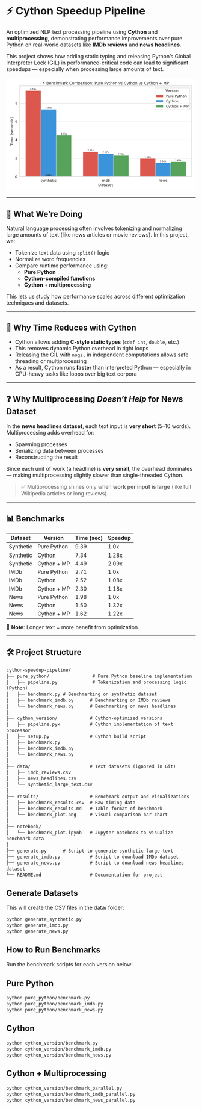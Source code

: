 # ⚡ Cython Speedup Pipeline

An optimized NLP text processing pipeline using **Cython** and **multiprocessing**, demonstrating performance improvements over pure Python on real-world datasets like **IMDb reviews** and **news headlines**.

This project shows how adding static typing and releasing Python’s Global Interpreter Lock (GIL) in performance-critical code can lead to significant speedups — especially when processing large amounts of text.

![Benchmark Plot](results/benchmark_plot.png)

---

## 📌 What We’re Doing

Natural language processing often involves tokenizing and normalizing large amounts of text (like news articles or movie reviews). In this project, we:

- Tokenize text data using `split()` logic
- Normalize word frequencies
- Compare runtime performance using:
  - **Pure Python**
  - **Cython-compiled functions**
  - **Cython + multiprocessing**

This lets us study how performance scales across different optimization techniques and datasets.

---

## 🚀 Why Time Reduces with Cython

- Cython allows adding **C-style static types** (`cdef int`, `double`, etc.)
- This removes dynamic Python overhead in tight loops
- Releasing the GIL with `nogil` in independent computations allows safe threading or multiprocessing
- As a result, Cython runs **faster** than interpreted Python — especially in CPU-heavy tasks like loops over big text corpora

---

## ❓ Why Multiprocessing *Doesn’t Help* for News Dataset

In the **news headlines dataset**, each text input is **very short** (5–10 words).  
Multiprocessing adds overhead for:

- Spawning processes
- Serializing data between processes
- Reconstructing the result

Since each unit of work (a headline) is **very small**, the overhead dominates — making multiprocessing slightly slower than single-threaded Cython.

> ✅ Multiprocessing shines only when **work per input is large** (like full Wikipedia articles or long reviews).

---

## 📊 Benchmarks

| Dataset   | Version             | Time (sec) | Speedup |
|-----------|---------------------|------------|---------|
| Synthetic | Pure Python         | 9.39       | 1.0x    |
| Synthetic | Cython              | 7.34       | 1.28x   |
| Synthetic | Cython + MP         | 4.49       | 2.09x   |
| IMDb      | Pure Python         | 2.71       | 1.0x    |
| IMDb      | Cython              | 2.52       | 1.08x   |
| IMDb      | Cython + MP         | 2.30       | 1.18x   |
| News      | Pure Python         | 1.98       | 1.0x    |
| News      | Cython              | 1.50       | 1.32x   |
| News      | Cython + MP         | 1.62       | 1.22x   |

📌 **Note**: Longer text = more benefit from optimization.

---

## 🛠 Project Structure
```
cython-speedup-pipeline/
├── pure_python/                # Pure Python baseline implementation
│   ├── pipeline.py             # Tokenization and processing logic (Python)
│   ├── benchmark.py # Benchmarking on synthetic dataset
│   ├── benchmark_imdb.py      # Benchmarking on IMDb reviews
│   └── benchmark_news.py      # Benchmarking on news headlines
│
├── cython_version/            # Cython-optimized versions
│   ├── pipeline.pyx           # Cython implementation of text processor
│   ├── setup.py               # Cython build script
│   ├── benchmark.py
│   ├── benchmark_imdb.py
│   └── benchmark_news.py
│
├── data/                      # Text datasets (ignored in Git)
│   ├── imdb_reviews.csv
│   ├── news_headlines.csv
│   └── synthetic_large_text.csv
│
├── results/                   # Benchmark output and visualizations
│   ├── benchmark_results.csv  # Raw timing data
│   ├── benchmark_results.md   # Table format of benchmark
│   └── benchmark_plot.png     # Visual comparison bar chart
│
├── notebook/
│   └── benchmark_plot.ipynb   # Jupyter notebook to visualize benchmark data
│
├── generate.py      # Script to generate synthetic large text
├── generate_imdb.py           # Script to download IMDb dataset
├── generate_news.py           # Script to download news headlines dataset
└── README.md                  # Documentation for project
```
## Generate Datasets
This will create the CSV files in the data/ folder:
```
python generate_synthetic.py
python generate_imdb.py
python generate_news.py
```
## How to Run Benchmarks
Run the benchmark scripts for each version below:

## Pure Python
```
python pure_python/benchmark.py
python pure_python/benchmark_imdb.py
python pure_python/benchmark_news.py
```
## Cython
```
python cython_version/benchmark.py
python cython_version/benchmark_imdb.py
python cython_version/benchmark_news.py
```
## Cython + Multiprocessing
```
python cython_version/benchmark_parallel.py
python cython_version/benchmark_imdb_parallel.py
python cython_version/benchmark_news_parallel.py
```
